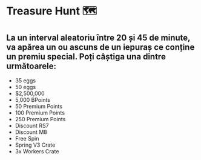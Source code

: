# Treasure Hunt 🗺️

## La un interval aleatoriu între 20 și 45 de minute, va apărea un ou ascuns de un iepuraș ce conține un premiu special. Poți câștiga una dintre următoarele:

- 35 eggs
- 50 eggs
- $2,500,000
- 5,000 BPoints
- 50 Premium Points
- 100 Premium Points
- 250 Premium Points
- Discount RS7
- Discount M8
- Free Spin
- Spring V3 Crate
- 3x Workers Crate
